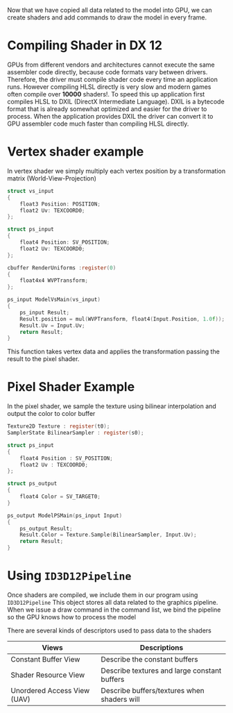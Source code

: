 Now that we have copied all data related to the model into GPU, we can create shaders and add commands to draw the model in every frame.

# Compiling Shader in DX 12

GPUs from different vendors and architectures cannot execute the same assembler code directly, because code formats vary between drivers. Therefore, the driver must compile shader code every time an application runs. However compiling HLSL directly is very slow and modern games often compile over __10000__ shaders!. To speed this up application first compiles HLSL to DXIL (DirectX Intermediate Language). DXIL is a bytecode format that is already somewhat optimized and easier for the driver to process. When the application provides DXIL the driver can convert it to GPU assembler code much faster than compiling HLSL directly. 

# Vertex shader example
In vertex shader we simply multiply each vertex position by a transformation matrix (World-View-Projection)

```c
struct vs_input
{
	float3 Position: POSITION;
	float2 Uv: TEXCOORD0;
};

struct ps_input
{
	float4 Position: SV_POSITION;
	float2 Uv: TEXCOORD0;
};

cbuffer RenderUniforms :register(0)
{
	float4x4 WVPTransform;
};

ps_input ModelVsMain(vs_input)
{
	ps_input Result;
	Result.position = mul(WVPTransform, float4(Input.Position, 1.0f));
	Result.Uv = Input.Uv;
	return Result;
}
```

This function takes vertex data and applies the transformation passing the result to the pixel shader.

# Pixel Shader Example

In the pixel shader, we sample the texture using bilinear interpolation and output the color to color buffer 

```c
Texture2D Texture : register(t0);
SamplerState BilinearSampler : register(s0);

struct ps_input
{
	float4 Position : SV_POSITION;
	float2 Uv : TEXCOORD0;
};

struct ps_output 
{
	float4 Color = SV_TARGET0;
}

ps_output ModelPSMain(ps_input Input)
{
	ps_output Result;
	Result.Color = Texture.Sample(BilinearSampler, Input.Uv);
	return Result;
}
```

# Using `ID3D12Pipeline`

Once shaders are compiled, we include them in our program using `ID3D12Pipeline` This object stores all data related to the graphics pipeline. When we issue a draw command in the command list, we bind the pipeline so the GPU knows how to process the model

There are several kinds of descriptors used to pass data to the shaders


| Views                       | Descriptions                                 |
| --------------------------- | -------------------------------------------- |
| Constant Buffer View        | Describe the constant buffers<br>            |
| Shader Resource View        | Describe textures and large constant buffers |
| Unordered Access View (UAV) | Describe buffers/textures when shaders will  |
